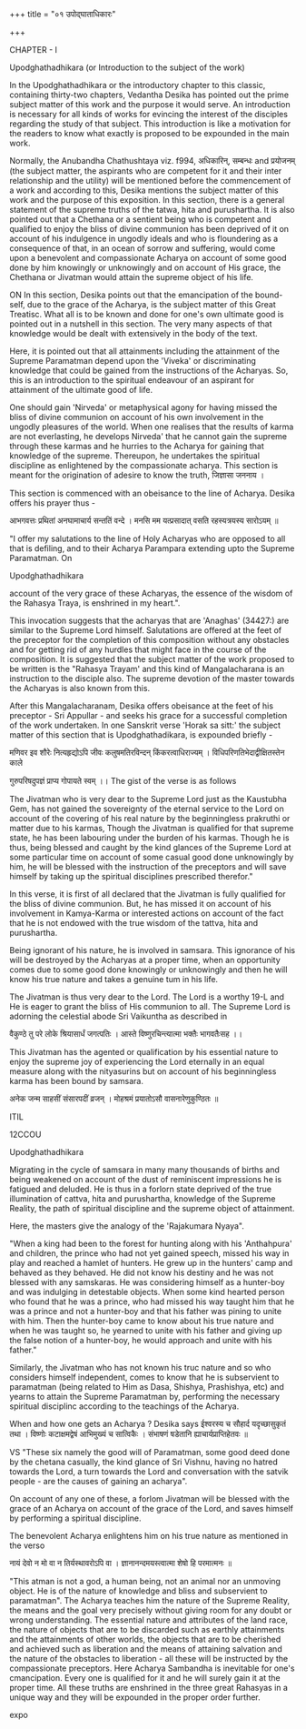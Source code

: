 +++
title = "०१ उपोद्घाताधिकारः"

+++

CHAPTER - I

Upodghathadhikara (or Introduction to the subject of the work)

In the Upodghathadhikara or the introductory chapter to this classic, containing thirty-two chapters, Vedantha Desika has pointed out the prime subject matter of this work and the purpose it would serve. An introduction is necessary for all kinds of works for evincing the interest of the disciples regarding the study of that subject. This introduction is like a motivation for the readers to know what exactly is proposed to be expounded in the main work.

Normally, the Anubandha Chathushtaya viz. f994, अधिकारिन्, सम्बन्धः and प्रयोजनम् (the subject matter, the aspirants who are competent for it and their inter relationship and the utility) will be mentioned before the commencement of a work and according to this, Desika mentions the subject matter of this work and the purpose of this exposition. In this section, there is a general statement of the supreme truths of the tatwa, hita and purushartha. It is also pointed out that a Chethana or a sentient being who is competent and qualified to enjoy the bliss of divine communion has been deprived of it on account of his indulgence in ungodly ideals and who is floundering as a consequence of that, in an ocean of sorrow and suffering, would come upon a benevolent and compassionate Acharya on account of some good done by him knowingly or unknowingly and on account of His grace, the Chethana or Jivatman would attain the supreme object of his life.

ON In this section, Desika points out that the emancipation of the bound-self, due to the grace of the Acharya, is the subject matter of this Great Treatisc. What all is to be known and done for one's own ultimate good is pointed out in a nutshell in this section. The very many aspects of that knowledge would be dealt with extensively in the body of the text.

Here, it is pointed out that all attainments including the attainment of the Supreme Paramatman depend upon the 'Viveka' or discriminating knowledge that could be gained from the instructions of the Acharyas. So, this is an introduction to the spiritual endeavour of an aspirant for attainment of the ultimate good of life.

One should gain 'Nirveda' or metaphysical agony for having missed the bliss of divine communion on account of his own involvement in the ungodly pleasures of the world. When one realises that the results of karma are not everlasting, he develops Nirveda' that he cannot gain the supreme through these karmas and he hurries to the Acharya for gaining that knowledge of the supreme. Thereupon, he undertakes the spiritual discipline as enlightened by the compassionate acharya. This section is meant for the origination of adesire to know the truth, जिज्ञासा जननाय ।

This section is commenced with an obeisance to the line of Acharya. Desika offers his prayer thus -

आभगवत्तः प्रथितां अनघामाचार्य सन्ततिं वन्दे । मनसि मम यत्प्रसादात् वसति रहस्यत्रयस्य सारोऽयम् ॥

"I offer my salutations to the line of Holy Acharyas who are opposed to all that is defiling, and to their Acharya Parampara extending upto the Supreme Paramatman. On

Upodghathadhikara

account of the very grace of these Acharyas, the essence of the wisdom of the Rahasya Traya, is enshrined in my heart.".

This invocation suggests that the acharyas that are 'Anaghas' (34427:) are similar to the Supreme Lord himself. Salutations are offered at the feet of the preceptor for the completion of this composition without any obstacles and for getting rid of any hurdles that might face in the course of the composition. It is suggested that the subject matter of the work proposed to be written is the "Rahasya Trayam' and this kind of Mangalacharana is an instruction to the disciple also. The supreme devotion of the master towards the Acharyas is also known from this.

After this Mangalacharanam, Desika offers obeisance at the feet of his preceptor - Sri Appullar - and seeks his grace for a successful completion of the work undertaken. In one Sanskrit verse 'Horak sa sitt:' the subject matter of this section that is Upodghathadikara, is expounded briefly -

मणिवर इव शौरेः नित्यहृद्योऽपि जीवः कलुषमतिरविन्दन् किंकरत्वाधिराज्यम् । विधिपरिणतिभेदाद्वीक्षितस्तेन काले

गुरुपरिषदुपज्ञं प्राप्य गोपायते स्वम् ।। The gist of the verse is as follows

The Jivatman who is very dear to the Supreme Lord just as the Kaustubha Gem, has not gained the sovereignty of the eternal service to the Lord on account of the covering of his real nature by the beginningless prakruthi or matter due to his karmas, Though the Jivatman is qualified for that supreme state, he has been labouring under the burden of his karmas. Though he is thus, being blessed and caught by the kind glances of the Supreme Lord at some particular time on account of some casual good done unknowingly by him, he will be blessed with the instruction of the preceptors and will save himself by taking up the spiritual disciplines prescribed therefor."

In this verse, it is first of all declared that the Jivatman is fully qualified for the bliss of divine communion. But, he has missed it on account of his involvement in Kamya-Karma or interested actions on account of the fact that he is not endowed with the true wisdom of the tattva, hita and purushartha.

Being ignorant of his nature, he is involved in samsara. This ignorance of his will be destroyed by the Acharyas at a proper time, when an opportunity comes due to some good done knowingly or unknowingly and then he will know his true nature and takes a genuine tum in his life.

The Jivatman is thus very dear to the Lord. The Lord is a worthy 19-L and He is eager to grant the bliss of His communion to all. The Supreme Lord is adorning the celestial abode Sri Vaikuntha as described in

वैकुण्ठे तु परे लोके श्रियासार्धं जगत्पतिः । आस्ते विष्णुरचिन्त्यात्मा भक्तैः भागवतैःसह ।।

This Jivatman has the agented or qualification by his essential nature to enjoy the supreme joy of experiencing the Lord eternally in an equal measure along with the nityasurins but on account of his beginningless karma has been bound by samsara.

अनेक जन्म साहसीं संसारपदीं व्रजन् । मोहश्रमं प्रयातोऽसौ वासनारेणुकुण्ठितः ॥

ITIL

12CCOU

Upodghathadhikara

Migrating in the cycle of samsara in many many thousands of births and being weakened on account of the dust of reminiscent impressions he is fatigued and deluded. He is thus in a forlorn state deprived of the true illumination of cattva, hita and purushartha, knowledge of the Supreme Reality, the path of spiritual discipline and the supreme object of attainment.

Here, the masters give the analogy of the 'Rajakumara Nyaya".

"When a king had been to the forest for hunting along with his 'Anthahpura' and children, the prince who had not yet gained speech, missed his way in play and reached a hamlet of hunters. He grew up in the hunters' camp and behaved as they behaved. He did not know his destiny and he was not blessed with any samskaras. He was considering himself as a hunter-boy and was indulging in detestable objects. When some kind hearted person who found that he was a prince, who had missed his way taught him that he was a prince and not a hunter-boy and that his father was pining to unite with him. Then the hunter-boy came to know about his true nature and when he was taught so, he yearned to unite with his father and giving up the false notion of a hunter-boy, he would approach and unite with his father."

Similarly, the Jivatman who has not known his truc nature and so who considers himself independent, comes to know that he is subservient to paramatman (being related to Him as Dasa, Shishya, Prashishya, etc) and yearns to attain the Supreme Paramatman by, performing the necessary spiritual disciplinc according to the teachings of the Acharya.

When and how one gets an Acharya ? Desika says ईश्वरस्य च सौहार्द यदृच्छासुकृतं तथा । विष्णोः कटाक्षमद्वेषं आभिमुख्यं च सात्विकैः । संभाषणं षडेतानि ह्याचार्यप्राप्तिहेतवः ॥

VS "These six namely the good will of Paramatman, some good deed done by the chetana casually, the kind glance of Sri Vishnu, having no hatred towards the Lord, a turn towards the Lord and conversation with the satvik people - are the causes of gaining an acharya".

On account of any one of these, a forlom Jivatman will be blessed with the grace of an Acharya on account of the grace of the Lord, and saves himself by performing a spiritual discipline.

The benevolent Acharya enlightens him on his true nature as mentioned in the verso

नायं देवो न मो वा न तिर्यस्थावरोऽपि वा । ज्ञानानन्दमयस्त्वात्मा शेषो हि परमात्मनः ॥

"This atman is not a god, a human being, not an animal nor an unmoving object. He is of the nature of knowledge and bliss and subservient to paramatman". The Acharya teaches him the nature of the Supreme Reality, the means and the goal very precisely without giving room for any doubt or wrong understanding. The essential nature and attributes of the land race, the nature of objects that are to be discarded such as earthly attainments and the attainments of other worlds, the objects that are to be cherished and achieved such as liberation and the means of attaining salvation and the nature of the obstacles to liberation - all these will be instructed by the compassionate preceptors. Here Acharya Sambandha is inevitable for one's cmancipation. Every one is qualified for it and he will surely gain it at the proper time. All these truths are enshrined in the three great Rahasyas in a unique way and they will be expounded in the proper order further.

expo
